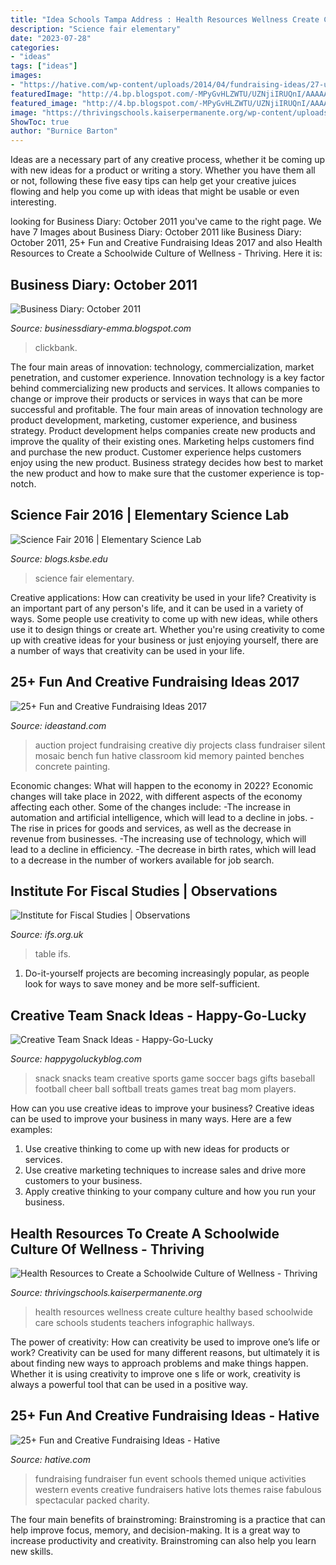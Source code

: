 ```yaml
---
title: "Idea Schools Tampa Address : Health Resources Wellness Create Culture Healthy Based Schoolwide Care Schools Students Teachers Infographic Hallways"
description: "Science fair elementary"
date: "2023-07-28"
categories:
- "ideas"
tags: ["ideas"]
images:
- "https://hative.com/wp-content/uploads/2014/04/fundraising-ideas/27-unique-high-school-fundraiser.jpg"
featuredImage: "http://4.bp.blogspot.com/-MPyGvHLZWTU/UZNjiIRUQnI/AAAAAAAAJzg/qHRWbffADMA/s1600/Team_Snack_Ideas_Roundup.jpg"
featured_image: "http://4.bp.blogspot.com/-MPyGvHLZWTU/UZNjiIRUQnI/AAAAAAAAJzg/qHRWbffADMA/s1600/Team_Snack_Ideas_Roundup.jpg"
image: "https://thrivingschools.kaiserpermanente.org/wp-content/uploads/2018/08/H2H-infographic-FINAL-725x1024.jpg"
ShowToc: true
author: "Burnice Barton"
---
```



Ideas are a necessary part of any creative process, whether it be coming up with new ideas for a product or writing a story. Whether you have them all or not, following these five easy tips can help get your creative juices flowing and help you come up with ideas that might be usable or even interesting.

	

		
looking for Business Diary: October 2011 you've came to the right page. We have 7 Images about Business Diary: October 2011 like Business Diary: October 2011, 25+ Fun and Creative Fundraising Ideas 2017 and also Health Resources to Create a Schoolwide Culture of Wellness - Thriving. Here it is:
		
    
## Business Diary: October 2011

<img loading=lazy src="http://4.bp.blogspot.com/-4WzpXvZ791c/Tq5HhN0fqLI/AAAAAAAAFFo/d9KLT5W1mZY/s320/Clickbank-Tips.png" onerror="this.onerror=null;this.src='https://tse2.mm.bing.net/th?id=OIP.3O1qIlNnvXsODBoCNIeXgwAAAA&amp;pid=15.1';" alt="Business Diary: October 2011">

_Source: businessdiary-emma.blogspot.com_

>clickbank. 

	

The four main areas of innovation: technology, commercialization, market penetration, and customer experience.
Innovation technology is a key factor behind commercializing new products and services. It allows companies to change or improve their products or services in ways that can be more successful and profitable. The four main areas of innovation technology are product development, marketing, customer experience, and business strategy. Product development helps companies create new products and improve the quality of their existing ones. Marketing helps customers find and purchase the new product. Customer experience helps customers enjoy using the new product. Business strategy decides how best to market the new product and how to make sure that the customer experience is top-notch.

    
## Science Fair 2016 | Elementary Science Lab

<img loading=lazy src="http://blogs.ksbe.edu/jostenge/files/2015/11/IMG_0529.jpg" onerror="this.onerror=null;this.src='https://tse3.mm.bing.net/th?id=OIP.a_yPUgvU3hlPOmKFe6l8KQHaFj&amp;pid=15.1';" alt="Science Fair 2016 | Elementary Science Lab">

_Source: blogs.ksbe.edu_

>science fair elementary. 

	

Creative applications: How can creativity be used in your life?
Creativity is an important part of any person's life, and it can be used in a variety of ways. Some people use creativity to come up with new ideas, while others use it to design things or create art. Whether you're using creativity to come up with creative ideas for your business or just enjoying yourself, there are a number of ways that creativity can be used in your life.

    
## 25+ Fun And Creative Fundraising Ideas 2017

<img loading=lazy src="http://ideastand.com/wp-content/uploads/2014/04/fundraising-ideas/24-diy-painted-bench-for-school-auction.jpg" onerror="this.onerror=null;this.src='https://tse1.mm.bing.net/th?id=OIP.kaBmMmcfTqE4rPb6DMHlrwHaJz&amp;pid=15.1';" alt="25+ Fun and Creative Fundraising Ideas 2017">

_Source: ideastand.com_

>auction project fundraising creative diy projects class fundraiser silent mosaic bench fun hative classroom kid memory painted benches concrete painting. 

	

Economic changes: What will happen to the economy in 2022?
Economic changes will take place in 2022, with different aspects of the economy affecting each other. Some of the changes include: 
-The increase in automation and artificial intelligence, which will lead to a decline in jobs. 
-The rise in prices for goods and services, as well as the decrease in revenue from businesses. 
-The increasing use of technology, which will lead to a decline in efficiency. 
-The decrease in birth rates, which will lead to a decrease in the number of workers available for job search.

    
## Institute For Fiscal Studies | Observations

<img loading=lazy src="http://www.ifs.org.uk/images/obs/house_price_index_table.jpg" onerror="this.onerror=null;this.src='https://tse1.mm.bing.net/th?id=OIP.ueCQA58SFwFNc7Z96-ipUwHaEV&amp;pid=15.1';" alt="Institute for Fiscal Studies | Observations">

_Source: ifs.org.uk_

>table ifs. 

	

1. Do-it-yourself projects are becoming increasingly popular, as people look for ways to save money and be more self-sufficient.

    
## Creative Team Snack Ideas - Happy-Go-Lucky

<img loading=lazy src="http://4.bp.blogspot.com/-MPyGvHLZWTU/UZNjiIRUQnI/AAAAAAAAJzg/qHRWbffADMA/s1600/Team_Snack_Ideas_Roundup.jpg" onerror="this.onerror=null;this.src='https://tse4.mm.bing.net/th?id=OIP.oKGSiQOp0zHs-mKhD7zI7QHaJ7&amp;pid=15.1';" alt="Creative Team Snack Ideas - Happy-Go-Lucky">

_Source: happygoluckyblog.com_

>snack snacks team creative sports game soccer bags gifts baseball football cheer ball softball treats games treat bag mom players. 

	

How can you use creative ideas to improve your business?
Creative ideas can be used to improve your business in many ways. Here are a few examples:
1. Use creative thinking to come up with new ideas for products or services.
2. Use creative marketing techniques to increase sales and drive more customers to your business.
3. Apply creative thinking to your company culture and how you run your business.

    
## Health Resources To Create A Schoolwide Culture Of Wellness - Thriving

<img loading=lazy src="https://thrivingschools.kaiserpermanente.org/wp-content/uploads/2018/08/H2H-infographic-FINAL-725x1024.jpg" onerror="this.onerror=null;this.src='https://tse3.mm.bing.net/th?id=OIP.OCrZ0cp24U8QujkvyHHbDAHaKd&amp;pid=15.1';" alt="Health Resources to Create a Schoolwide Culture of Wellness - Thriving">

_Source: thrivingschools.kaiserpermanente.org_

>health resources wellness create culture healthy based schoolwide care schools students teachers infographic hallways. 

	

The power of creativity: How can creativity be used to improve one’s life or work?
Creativity can be used for many different reasons, but ultimately it is about finding new ways to approach problems and make things happen. Whether it is using creativity to improve one s life or work, creativity is always a powerful tool that can be used in a positive way.

    
## 25+ Fun And Creative Fundraising Ideas - Hative

<img loading=lazy src="https://hative.com/wp-content/uploads/2014/04/fundraising-ideas/27-unique-high-school-fundraiser.jpg" onerror="this.onerror=null;this.src='https://tse1.mm.bing.net/th?id=OIP.-q8lzwHrD-jfO6IGDu2vlgHaJm&amp;pid=15.1';" alt="25+ Fun and Creative Fundraising Ideas - Hative">

_Source: hative.com_

>fundraising fundraiser fun event schools themed unique activities western events creative fundraisers hative lots themes raise fabulous spectacular packed charity. 

	

The four main benefits of brainstroming:
Brainstroming is a practice that can help improve focus, memory, and decision-making. It is a great way to increase productivity and creativity. Brainstroming can also help you learn new skills.

